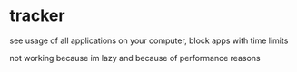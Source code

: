 # tracker
see usage of all applications on your computer, block apps with time limits

not working because im lazy and because of performance reasons